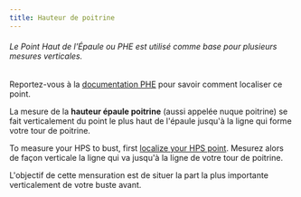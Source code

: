 ```yaml
---
title: Hauteur de poitrine
---
```


<Note>

###### Le Point Haut de l’Épaule ou PHE est utilisé comme base pour plusieurs mesures verticales.
Reportez-vous à la [documentation PHE](/docs/measurements/hps/) pour savoir comment localiser ce point.

</Note>

La mesure de la **hauteur épaule poitrine** (aussi appelée nuque poitrine) se fait verticalement du point le plus haut de l'épaule jusqu'à la ligne qui forme votre tour de poitrine.

To measure your HPS to bust, first [localize your HPS point](/docs/measurements/hps/). Mesurez alors de façon verticale la ligne qui va jusqu'à la ligne de votre tour de poitrine.

L'objectif de cette mensuration est de situer la part la plus importante verticalement de votre buste avant.
